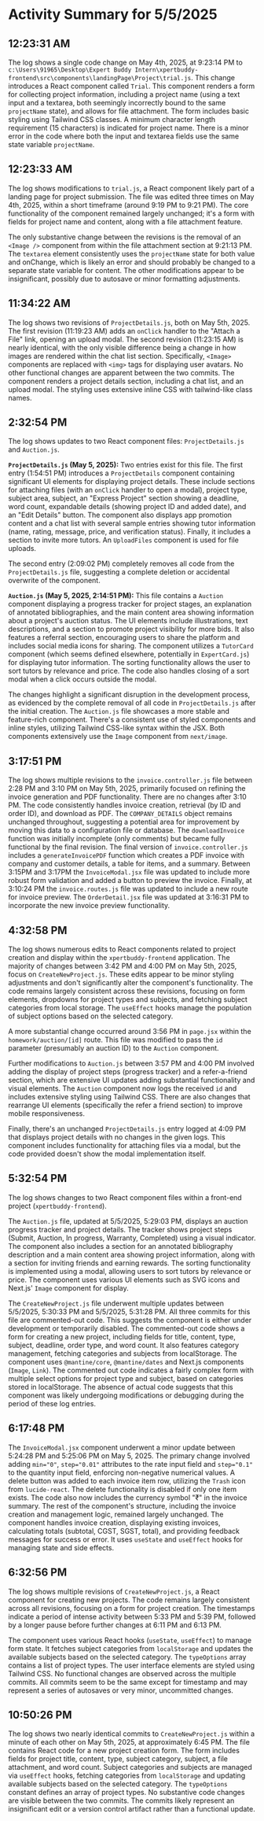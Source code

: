 # Activity Summary for 5/5/2025

## 12:23:31 AM
The log shows a single code change on May 4th, 2025, at 9:23:14 PM to `c:\Users\91965\Desktop\Expert Buddy Intern\xpertbuddy-frontend\src\components\landingPage\Project\trial.js`.  This change introduces a React component called `Trial`. This component renders a form for collecting project information, including a project name (using a text input and a textarea, both seemingly incorrectly bound to the same `projectName` state), and allows for file attachment.  The form includes basic styling using Tailwind CSS classes.  A minimum character length requirement (15 characters) is indicated for project name.  There is a minor error in the code where both the input and textarea fields use the same state variable `projectName`.


## 12:23:33 AM
The log shows modifications to `trial.js`, a React component likely part of a landing page for project submission.  The file was edited three times on May 4th, 2025, within a short timeframe (around 9:19 PM to 9:21 PM).  The core functionality of the component remained largely unchanged; it's a form with fields for project name and content, along with a file attachment feature.

The only substantive change between the revisions is the removal of an `<Image />` component from within the file attachment section at 9:21:13 PM. The `textarea` element consistently uses the `projectName` state for both value and onChange, which is likely an error and should probably be changed to a separate state variable for content.  The other modifications appear to be insignificant, possibly due to autosave or minor formatting adjustments.


## 11:34:22 AM
The log shows two revisions of `ProjectDetails.js`, both on May 5th, 2025.  The first revision (11:19:23 AM) adds an `onClick` handler to the "Attach a File" link, opening an upload modal. The second revision (11:23:15 AM) is nearly identical, with the only visible difference being a change in how images are rendered within the chat list section.  Specifically, `<Image>` components are replaced with `<img>` tags for displaying user avatars.  No other functional changes are apparent between the two commits.  The component renders a project details section, including a chat list, and an upload modal.  The styling uses extensive inline CSS with tailwind-like class names.


## 2:32:54 PM
The log shows updates to two React component files: `ProjectDetails.js` and `Auction.js`.

**`ProjectDetails.js` (May 5, 2025):**  Two entries exist for this file. The first entry (1:54:51 PM) introduces a  `ProjectDetails` component containing significant UI elements for displaying project details.  These include sections for attaching files (with an `onClick` handler to open a modal), project type, subject area, subject, an "Express Project" section showing a deadline, word count, expandable details (showing project ID and added date), and an "Edit Details" button.  The component also displays app promotion content and a chat list with several sample entries showing tutor information (name, rating, message, price, and verification status).  Finally, it includes a section to invite more tutors. An `UploadFiles` component is used for file uploads.

The second entry (2:09:02 PM) completely removes all code from the `ProjectDetails.js` file, suggesting a complete deletion or accidental overwrite of the component.


**`Auction.js` (May 5, 2025, 2:14:51 PM):** This file contains a `Auction` component displaying a progress tracker for project stages,  an explanation of annotated bibliographies, and the main content area showing information about a project's auction status.  The UI elements include illustrations, text descriptions, and a section to promote project visibility for more bids. It also features a referral section, encouraging users to share the platform and includes social media icons for sharing. The component utilizes a `TutorCard` component (which seems defined elsewhere, potentially in `ExpertCard.js`) for displaying tutor information. The sorting functionality allows the user to sort tutors by relevance and price.  The code also handles closing of a sort modal when a click occurs outside the modal.



The changes highlight a significant disruption in the development process, as evidenced by the complete removal of all code in `ProjectDetails.js` after the initial creation.  The `Auction.js` file showcases a more stable and feature-rich component.  There's a consistent use of styled components and inline styles, utilizing Tailwind CSS-like syntax within the JSX.  Both components extensively use the `Image` component from `next/image`.


## 3:17:51 PM
The log shows multiple revisions to the `invoice.controller.js` file between 2:28 PM and 3:10 PM on May 5th, 2025, primarily focused on refining the invoice generation and PDF functionality.  There are no changes after 3:10 PM.  The code consistently handles invoice creation, retrieval (by ID and order ID), and download as PDF.  The `COMPANY_DETAILS` object remains unchanged throughout, suggesting a potential area for improvement by moving this data to a configuration file or database.  The `downloadInvoice` function was initially incomplete (only comments) but became fully functional by the final revision.  The final version of `invoice.controller.js` includes a `generateInvoicePDF` function which creates a PDF invoice with company and customer details, a table for items, and a summary.  Between 3:15PM and 3:17PM the `InvoiceModal.jsx` file was updated to include more robust form validation and added a button to preview the invoice.  Finally, at 3:10:24 PM the `invoice.routes.js` file was updated to include a new route for invoice preview.  The `OrderDetail.jsx` file was updated at 3:16:31 PM to incorporate the new invoice preview functionality.


## 4:32:58 PM
The log shows numerous edits to React components related to project creation and display within the `xpertbuddy-frontend` application.  The majority of changes between 3:42 PM and 4:00 PM on May 5th, 2025,  focus on `CreateNewProject.js`. These edits appear to be minor styling adjustments and don't significantly alter the component's functionality.  The code remains largely consistent across these revisions, focusing on form elements, dropdowns for project types and subjects, and fetching subject categories from local storage.  The `useEffect` hooks manage the population of subject options based on the selected category.

A more substantial change occurred around 3:56 PM in `page.jsx` within the `homework/auction/[id]` route. This file was modified to pass the `id` parameter (presumably an auction ID) to the `Auction` component.

Further modifications to `Auction.js` between 3:57 PM and 4:00 PM involved adding the display of project steps (progress tracker) and a refer-a-friend section, which are extensive UI updates adding substantial functionality and visual elements.  The `Auction` component now logs the received `id` and includes extensive styling using Tailwind CSS.  There are also changes that rearrange UI elements (specifically the refer a friend section) to improve mobile responsiveness.

Finally, there's an unchanged `ProjectDetails.js` entry logged at 4:09 PM that displays project details with no changes in the given logs.  This component includes functionality for attaching files via a modal, but the code provided doesn't show the modal implementation itself.


## 5:32:54 PM
The log shows changes to two React component files within a front-end project (`xpertbuddy-frontend`).

The `Auction.js` file, updated at 5/5/2025, 5:29:03 PM, displays an auction progress tracker and project details.  The tracker shows project steps (Submit, Auction, In progress, Warranty, Completed) using a visual indicator. The component also includes a section for an annotated bibliography description and a main content area showing project information, along with a section for inviting friends and earning rewards.  The sorting functionality is implemented using a modal, allowing users to sort tutors by relevance or price.  The component uses various UI elements such as SVG icons and Next.js' `Image` component for display.

The `CreateNewProject.js` file underwent multiple updates between 5/5/2025, 5:30:33 PM and 5/5/2025, 5:31:28 PM.  All three commits for this file are commented-out code.  This suggests the component is either under development or temporarily disabled. The commented-out code shows a form for creating a new project, including fields for title, content, type, subject, deadline, order type, and word count. It also features category management, fetching categories and subjects from localStorage.  The component uses  `@mantine/core`, `@mantine/dates` and Next.js components (`Image`, `Link`).  The commented out code indicates a fairly complex form with multiple select options for project type and subject, based on categories stored in localStorage.  The absence of actual code suggests that this component was likely undergoing modifications or debugging during the period of these log entries.


## 6:17:48 PM
The `InvoiceModal.jsx` component underwent a minor update between 5:24:28 PM and 5:25:06 PM on May 5, 2025.  The primary change involved adding  `min="0"`, `step="0.01"` attributes to the rate input field and `step="0.1"` to the quantity input field, enforcing non-negative numerical values. A delete button was added to each invoice item row, utilizing the `Trash` icon from `lucide-react`.  The delete functionality is disabled if only one item exists. The code also now includes the currency symbol "₹" in the invoice summary.  The rest of the component's structure, including the invoice creation and management logic, remained largely unchanged. The component handles invoice creation, displaying existing invoices, calculating totals (subtotal, CGST, SGST, total), and providing feedback messages for success or error.  It uses `useState` and `useEffect` hooks for managing state and side effects.


## 6:32:56 PM
The log shows multiple revisions of `CreateNewProject.js`, a React component for creating new projects.  The code remains largely consistent across all revisions, focusing on a form for project creation.  The timestamps indicate a period of intense activity between 5:33 PM and 5:39 PM, followed by a longer pause before further changes at 6:11 PM and 6:13 PM.


The component uses various React hooks (`useState`, `useEffect`) to manage form state.  It fetches subject categories from `localStorage` and updates the available subjects based on the selected category. The `typeOptions` array contains a list of project types.  The user interface elements are styled using Tailwind CSS. No functional changes are observed across the multiple commits.  All commits seem to be the same except for timestamp and may represent a series of autosaves or very minor, uncommitted changes.


## 10:50:26 PM
The log shows two nearly identical commits to `CreateNewProject.js` within a minute of each other on May 5th, 2025, at approximately 6:45 PM.  The file contains React code for a new project creation form.  The form includes fields for project title, content, type, subject category, subject, a file attachment, and word count.  Subject categories and subjects are managed via `useEffect` hooks, fetching categories from `localStorage` and updating available subjects based on the selected category.  The `typeOptions` constant defines an array of project types.  No substantive code changes are visible between the two commits.  The commits likely represent an insignificant edit or a version control artifact rather than a functional update.
